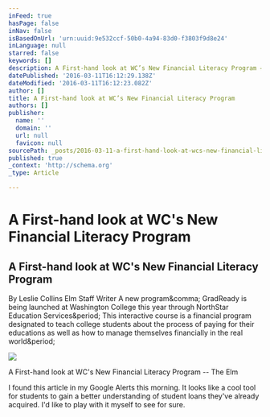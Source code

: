 ```yaml
---
inFeed: true
hasPage: false
inNav: false
isBasedOnUrl: 'urn:uuid:9e532ccf-50b0-4a94-83d0-f3803f9d8e24'
inLanguage: null
starred: false
keywords: []
description: A First-hand look at WC’s New Financial Literacy Program – The Elm
datePublished: '2016-03-11T16:12:29.138Z'
dateModified: '2016-03-11T16:12:23.082Z'
author: []
title: A First-hand look at WC’s New Financial Literacy Program
authors: []
publisher:
  name: ''
  domain: ''
  url: null
  favicon: null
sourcePath: _posts/2016-03-11-a-first-hand-look-at-wcs-new-financial-literacy-program.md
published: true
_context: 'http://schema.org'
_type: Article

---
```

# A First-hand look at WC's New Financial Literacy Program

<article style=""><h1>A First-hand look at WC's New Financial Literacy Program</h1><p>By Leslie Collins Elm Staff Writer A new program&amp;comma; GradReady is being launched at Washington College this year through NorthStar Education Services&amp;period; This interactive course is a financial program designated to teach college students about the process of paying for their educations as well as how to manage themselves financially in the real world&amp;period;</p><img src="http://elm.washcoll.edu/wp-content/uploads/2016/03/Screen-Shot-2016-03-07-at-5.18.45-PM-300x223.png" /></article>

A First-hand look at WC's New Financial Literacy Program -- The Elm

I found this article in my Google Alerts this morning. It looks like a cool tool for students to gain a better understanding of student loans they've already acquired. I'd like to play with it myself to see for sure.